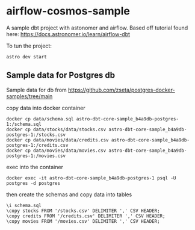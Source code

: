 # airflow-cosmos-sample

A sample dbt project with astonomer and airflow.
Based off tutorial found here: https://docs.astronomer.io/learn/airflow-dbt

To tun the project:
```
astro dev start
```

## Sample data for Postgres db
Sample data for db from https://github.com/zseta/postgres-docker-samples/tree/main

copy data into docker container
```
docker cp data/schema.sql astro-dbt-core-sample_b4a9db-postgres-1:/schema.sql
docker cp data/stocks/data/stocks.csv astro-dbt-core-sample_b4a9db-postgres-1:/stocks.csv
docker cp data/movies/data/credits.csv astro-dbt-core-sample_b4a9db-postgres-1:/credits.csv
docker cp data/movies/data/movies.csv astro-dbt-core-sample_b4a9db-postgres-1:/movies.csv
```
exec into the container
```
docker exec -it astro-dbt-core-sample_b4a9db-postgres-1 psql -U postgres -d postgres
```
then create the schemas and copy data into tables
```
\i schema.sql
\copy stocks FROM '/stocks.csv' DELIMITER ',' CSV HEADER;
\copy credits FROM '/credits.csv' DELIMITER ',' CSV HEADER;
\copy movies FROM '/movies.csv' DELIMITER ',' CSV HEADER;
```
